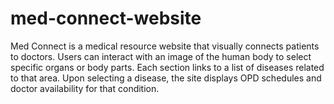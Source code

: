 # med-connect-website
Med Connect is a medical resource website that visually connects patients to doctors. Users can interact with an image of the human body to select specific organs or body parts. Each section links to a list of diseases related to that area. Upon selecting a disease, the site displays OPD schedules and doctor availability for that condition.
